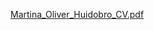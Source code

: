 [Martina_Oliver_Huidobro_CV.pdf](https://github.com/user-attachments/files/17016066/Martina_Oliver_Huidobro_CV.pdf)
